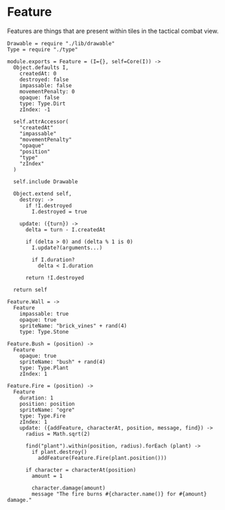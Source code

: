 Feature
=======

Features are things that are present within tiles in the tactical combat view.

    Drawable = require "./lib/drawable"
    Type = require "./type"

    module.exports = Feature = (I={}, self=Core(I)) ->
      Object.defaults I,
        createdAt: 0
        destroyed: false
        impassable: false
        movementPenalty: 0
        opaque: false
        type: Type.Dirt
        zIndex: -1

      self.attrAccessor(
        "createdAt"
        "impassable"
        "movementPenalty"
        "opaque"
        "position"
        "type"
        "zIndex"
      )

      self.include Drawable

      Object.extend self,
        destroy: ->
          if !I.destroyed
            I.destroyed = true

        update: ({turn}) ->
          delta = turn - I.createdAt

          if (delta > 0) and (delta % 1 is 0)
            I.update?(arguments...)

            if I.duration?
              delta < I.duration

          return !I.destroyed

      return self

    Feature.Wall = ->
      Feature
        impassable: true
        opaque: true
        spriteName: "brick_vines" + rand(4)
        type: Type.Stone

    Feature.Bush = (position) ->
      Feature
        opaque: true
        spriteName: "bush" + rand(4)
        type: Type.Plant
        zIndex: 1

    Feature.Fire = (position) ->
      Feature
        duration: 1
        position: position
        spriteName: "ogre"
        type: Type.Fire
        zIndex: 1
        update: ({addFeature, characterAt, position, message, find}) ->
          radius = Math.sqrt(2)

          find("plant").within(position, radius).forEach (plant) ->
            if plant.destroy()
              addFeature(Feature.Fire(plant.position()))

          if character = characterAt(position)
            amount = 1

            character.damage(amount)
            message "The fire burns #{character.name()} for #{amount} damage."
